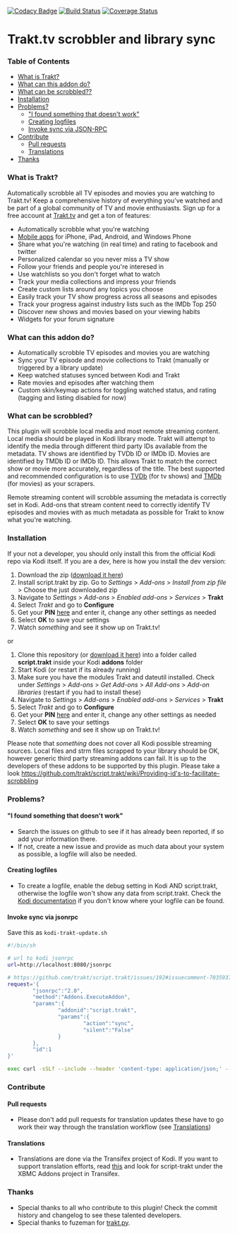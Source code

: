[![Codacy Badge](https://api.codacy.com/project/badge/grade/5302383dedf74b1fba592ba1d8f966f7)](https://www.codacy.com/app/razzeee/script-trakt)
[![Build Status](https://travis-ci.org/trakt/script.trakt.svg?branch=master)](https://travis-ci.org/trakt/script.trakt)
[![Coverage Status](https://coveralls.io/repos/github/trakt/script.trakt/badge.svg)](https://coveralls.io/github/trakt/script.trakt)

Trakt.tv scrobbler and library sync
==============================================

### Table of Contents
* [What is Trakt?](#what-is-trakt)
* [What can this addon do?](#what-can-this-addon-do)
* [What can be scrobbled??](#what-can-be-scrobbled)
* [Installation](#installation)
* [Problems?](#problems)
  * ["I found something that doesn't work"](#i-found-something-that-doesnt-work)
  * [Creating logfiles](#creating-logfiles)
  * [Invoke sync via JSON-RPC](#invoke-sync-via-jsonrpc)
* [Contribute](#contribute)
  * [Pull requests](#pull-requests)
  * [Translations](#translations)
* [Thanks](#thanks)

### What is Trakt?
Automatically scrobble all TV episodes and movies you are watching to Trakt.tv! Keep a comprehensive history of everything you've watched and be part of a global community of TV and movie enthusiasts. Sign up for a free account at [Trakt.tv](http://trakt.tv) and get a ton of features:

* Automatically scrobble what you're watching
* [Mobile apps](http://trakt.tv/downloads) for iPhone, iPad, Android, and Windows Phone
* Share what you're watching (in real time) and rating to facebook and twitter
* Personalized calendar so you never miss a TV show
* Follow your friends and people you're interesed in
* Use watchlists so you don't forget what to watch
* Track your media collections and impress your friends
* Create custom lists around any topics you choose
* Easily track your TV show progress across all seasons and episodes
* Track your progress against industry lists such as the IMDb Top 250
* Discover new shows and movies based on your viewing habits
* Widgets for your forum signature

### What can this addon do?
* Automatically scrobble TV episodes and movies you are watching 
* Sync your TV episode and movie collections to Trakt (manually or triggered by a library update)
* Keep watched statuses synced between Kodi and Trakt
* Rate movies and episodes after watching them
* Custom skin/keymap actions for toggling watched status, and rating (tagging and listing disabled for now)

### What can be scrobbled?
This plugin will scrobble local media and most remote streaming content. Local media should be played in Kodi library mode. Trakt will attempt to identify the media through different third party IDs available from the metadata. TV shows are identified by TVDb ID or IMDb ID. Movies are identified by TMDb ID or IMDb ID. This allows Trakt to match the correct show or movie more accurately, regardless of the title. The best supported and recommended configuration is to use [TVDb](http://thetvdb.com/) (for tv shows) and [TMDb](http://themoviedb.org) (for movies) as your scrapers.

Remote streaming content will scrobble assuming the metadata is correctly set in Kodi. Add-ons that stream content need to correctly identify TV episodes and movies with as much metadata as possible for Trakt to know what you're watching.

### Installation
If your not a developer, you should only install this from the official Kodi repo via Kodi itself. If you are a dev, here is how you install the dev version:

1. Download the zip ([download it here](../../zipball/master))
2. Install script.trakt by zip. Go to *Settings* > *Add-ons* > *Install from zip file* > Choose the just downloaded zip
3. Navigate to *Settings* > *Add-ons* > *Enabled add-ons* > *Services* > **Trakt**
4. Select *Trakt* and go to **Configure**
5. Get your **PIN** [here](http://www.trakt.tv/pin/999) and enter it, change any other settings as needed
6. Select **OK** to save your settings
7. Watch *something* and see it show up on Trakt.tv!

or

1. Clone this repository (or [download it here](../../zipball/master)) into a folder called **script.trakt** inside your Kodi **addons** folder
2. Start Kodi (or restart if its already running)
3. Make sure you have the modules Trakt and dateutil installed. Check under *Settings* > *Add-ons* > *Get Add-ons* > *All Add-ons* > *Add-on libraries* (restart if you had to install these)
4. Navigate to *Settings* > *Add-ons* > *Enabled add-ons* > *Services* > **Trakt**
5. Select *Trakt* and go to **Configure**
6. Get your **PIN** [here](http://www.trakt.tv/pin/999) and enter it, change any other settings as needed
7. Select **OK** to save your settings
8. Watch *something* and see it show up on Trakt.tv!

Please note that *something* does not cover all Kodi possible streaming sources. Local files and strm files scrapped to your library should be OK, however generic third party streaming addons can fail. It is up to the developers of these addons to be supported by this plugin. Please take a look https://github.com/trakt/script.trakt/wiki/Providing-id's-to-facilitate-scrobbling

### Problems?

#### "I found something that doesn't work"

* Search the issues on github to see if it has already been reported, if so add your information there.
* If not, create a new issue and provide as much data about your system as possible, a logfile will also be needed.

#### Creating logfiles

* To create a logfile, enable the debug setting in Kodi AND script.trakt, otherwise the logfile won't show any data from script.trakt. Check the [Kodi documentation](http://kodi.wiki/view/Log_file) if you don't know where your logfile can be found.

#### Invoke sync via jsonrpc

Save this as `kodi-trakt-update.sh`

```bash
#!/bin/sh

# url to kodi jsonrpc
url=http://localhost:8080/jsonrpc

# https://github.com/trakt/script.trakt/issues/192#issuecomment-70359374
request='{
        "jsonrpc":"2.0",
        "method":"Addons.ExecuteAddon",
        "params":{
                "addonid":"script.trakt",
                "params":{
                        "action":"sync",
                        "silent":"False"
                }
        },
        "id":1
}'

exec curl -sSLf --include --header 'content-type: application/json;' --request POST --data-binary "$request" "$url"
```

### Contribute

#### Pull requests
* Please don't add pull requests for translation updates these have to go work their way through the translation workflow (see [Translations](#translations))

#### Translations
* Translations are done via the Transifex project of Kodi. If you want to support translation efforts, read [this](http://kodi.wiki/view/Translation_System) and look for script-trakt under the XBMC Addons project in Transifex.

### Thanks
* Special thanks to all who contribute to this plugin! Check the commit history and changelog to see these talented developers.
* Special thanks to fuzeman for [trakt.py](https://github.com/fuzeman/trakt.py).
